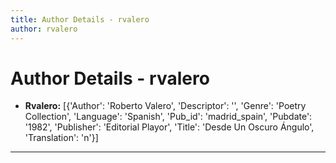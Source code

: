 ```yaml
---
title: Author Details - rvalero
author: rvalero
---
```


# Author Details - rvalero

<ul>
    <li><strong>Rvalero:</strong> [{'Author': 'Roberto Valero', 'Descriptor': '', 'Genre': 'Poetry Collection', 'Language': 'Spanish', 'Pub_id': 'madrid_spain', 'Pubdate': '1982', 'Publisher': 'Editorial Playor', 'Title': 'Desde Un Oscuro Ángulo', 'Translation': 'n'}]</li>
</ul>
<hr>